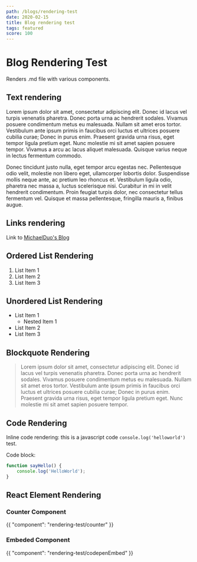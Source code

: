 ```yaml
---
path: /blogs/rendering-test
date: 2020-02-15
title: Blog rendering test
tags: featured
score: 100
---
```


# Blog Rendering Test

Renders .md file with various components.

## Text rendering

Lorem ipsum dolor sit amet, consectetur adipiscing elit. Donec id lacus vel turpis venenatis pharetra. Donec porta urna ac hendrerit sodales. Vivamus posuere condimentum metus eu malesuada. Nullam sit amet eros tortor. Vestibulum ante ipsum primis in faucibus orci luctus et ultrices posuere cubilia curae; Donec in purus enim. Praesent gravida urna risus, eget tempor ligula pretium eget. Nunc molestie mi sit amet sapien posuere tempor. Vivamus a arcu ac lacus aliquet malesuada. Quisque varius neque in lectus fermentum commodo.

Donec tincidunt justo nulla, eget tempor arcu egestas nec. Pellentesque odio velit, molestie non libero eget, ullamcorper lobortis dolor. Suspendisse mollis neque ante, ac pretium leo rhoncus et. Vestibulum ligula odio, pharetra nec massa a, luctus scelerisque nisi. Curabitur in mi in velit hendrerit condimentum. Proin feugiat turpis dolor, nec consectetur tellus fermentum vel. Quisque et massa pellentesque, fringilla mauris a, finibus augue.

## Links rendering

Link to [MichaelDuo's Blog](/)

## Ordered List Rendering

1. List Item 1
2. List Item 2
3. List Item 3

## Unordered List Rendering

-   List Item 1
    -   Nested Item 1
-   List Item 2
-   List Item 3

## Blockquote Rendering

> Lorem ipsum dolor sit amet, consectetur adipiscing elit. Donec id lacus vel turpis venenatis pharetra. Donec porta urna ac hendrerit sodales. Vivamus posuere condimentum metus eu malesuada. Nullam sit amet eros tortor. Vestibulum ante ipsum primis in faucibus orci luctus et ultrices posuere cubilia curae; Donec in purus enim. Praesent gravida urna risus, eget tempor ligula pretium eget. Nunc molestie mi sit amet sapien posuere tempor.

## Code Rendering

Inline code rendering: this is a javascript code `console.log('helloworld')` test.

Code block:

```javascript
function sayHello() {
	console.log('HelloWorld');
}
```

## React Element Rendering

### Counter Component

{{ "component": "rendering-test/counter" }}

### Embeded Component

{{ "component": "rendering-test/codepenEmbed" }}
